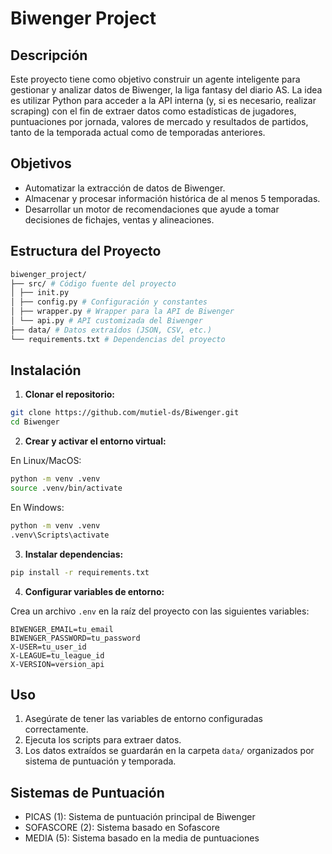 # Biwenger Project

## Descripción
Este proyecto tiene como objetivo construir un agente inteligente para gestionar y analizar datos de Biwenger, la liga fantasy del diario AS. La idea es utilizar Python para acceder a la API interna (y, si es necesario, realizar scraping) con el fin de extraer datos como estadísticas de jugadores, puntuaciones por jornada, valores de mercado y resultados de partidos, tanto de la temporada actual como de temporadas anteriores.

## Objetivos
- Automatizar la extracción de datos de Biwenger.
- Almacenar y procesar información histórica de al menos 5 temporadas.
- Desarrollar un motor de recomendaciones que ayude a tomar decisiones de fichajes, ventas y alineaciones.

## Estructura del Proyecto
```bash
biwenger_project/
├── src/ # Código fuente del proyecto
│ ├── init.py
│ ├── config.py # Configuración y constantes
│ ├── wrapper.py # Wrapper para la API de Biwenger
│ └── api.py # API customizada del Biwenger
├── data/ # Datos extraídos (JSON, CSV, etc.)
└── requirements.txt # Dependencias del proyecto
```

## Instalación
1. **Clonar el repositorio:**
```bash
git clone https://github.com/mutiel-ds/Biwenger.git
cd Biwenger
```

2. **Crear y activar el entorno virtual:**

En Linux/MacOS:
```bash
python -m venv .venv
source .venv/bin/activate
```
En Windows:
```bash
python -m venv .venv
.venv\Scripts\activate
```

3. **Instalar dependencias:**
```bash
pip install -r requirements.txt
```

4. **Configurar variables de entorno:**

Crea un archivo `.env` en la raíz del proyecto con las siguientes variables:
```
BIWENGER_EMAIL=tu_email
BIWENGER_PASSWORD=tu_password
X-USER=tu_user_id
X-LEAGUE=tu_league_id
X-VERSION=version_api
```

## Uso
1. Asegúrate de tener las variables de entorno configuradas correctamente.
2. Ejecuta los scripts para extraer datos.
3. Los datos extraídos se guardarán en la carpeta `data/` organizados por sistema de puntuación y temporada.

## Sistemas de Puntuación
- PICAS (1): Sistema de puntuación principal de Biwenger
- SOFASCORE (2): Sistema basado en Sofascore
- MEDIA (5): Sistema basado en la media de puntuaciones